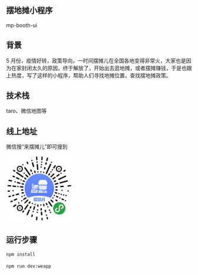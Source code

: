 ## 摆地摊小程序

mp-booth-ui

## 背景

5 月份，疫情好转，政策导向，一时间摆摊儿在全国各地变得非常火，大家也是因为在家封闭太久的原因，终于解放了，开始出去逛地摊，或者摆摊赚钱，于是也跟上热度，写了这样的小程序，帮助人们寻找地摊位置，查找摆地摊政策。

## 技术栈

taro、微信地图等

## 线上地址

微信搜“来摆摊儿”即可搜到

[<img src="https://raw.githubusercontent.com/ZHENGGEGE/images/master/baitan.jpg"  width="180px" height="180px" />](线上地址)

## 运行步骤

```
npm install

npm run dev:weapp

```
